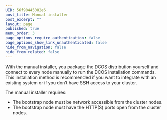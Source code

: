 ```yaml
---
UID: 56f98445082e6
post_title: Manual installer
post_excerpt: ""
layout: page
published: true
menu_order: 3
page_options_require_authentication: false
page_options_show_link_unauthenticated: false
hide_from_navigation: false
hide_from_related: false
---
```

With the manual installer, you package the DCOS distribution yourself and connect to every node manually to run the DCOS installation commands. This installation method is recommended if you want to integrate with an existing system or if you don’t have SSH access to your cluster.

The manual installer requires:

- The bootstrap node must be network accessible from the cluster nodes.
- The bootstrap node must have the HTTP(S) ports open from the cluster nodes.

